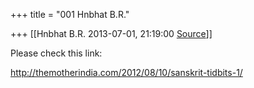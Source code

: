 +++
title = "001 Hnbhat B.R."

+++
[[Hnbhat B.R.	2013-07-01, 21:19:00 [Source](https://groups.google.com/g/samskrita/c/YXyoHdncDZ0)]]



Please check this link:

  

<http://themotherindia.com/2012/08/10/sanskrit-tidbits-1/>  



